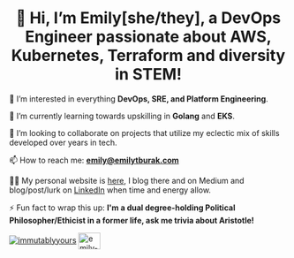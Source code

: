 <h1 align="center">👋 Hi, I’m Emily[she/they], a DevOps Engineer passionate about AWS, Kubernetes, Terraform and diversity in STEM!</h1>

👀 I’m interested in everything **DevOps, SRE, and Platform Engineering**.

🌱 I’m currently learning towards upskilling in **Golang** and **EKS**.

💞️ I’m looking to collaborate on projects that utilize my eclectic mix of skills developed over years in tech.

📫 How to reach me: **emily@emilytburak.com**

👨‍💻 My personal website is [here](https://www.emilytburak.com), I blog there and on Medium and blog/post/lurk on [LinkedIn](https://www.linkedin.com/in/emily-burak/) when time and energy allow.

⚡ Fun fact to wrap this up: **I'm a dual degree-holding Political Philosopher/Ethicist in a former life, ask me trivia about Aristotle!**

<p align="left"> <a href="https://twitter.com/immutablyyours" target="blank"><img src="https://img.shields.io/twitter/follow/immutablyyours?logo=twitter&style=for-the-badge" alt="immutablyyours" /></a> 
<a href="https://www.linkedin.com/in/emily-burak/" target="blank"><img align="center" src="https://cdn.jsdelivr.net/npm/simple-icons@3.0.1/icons/linkedin.svg" alt="emily-burak" height="30" width="40" /></a> </p>
